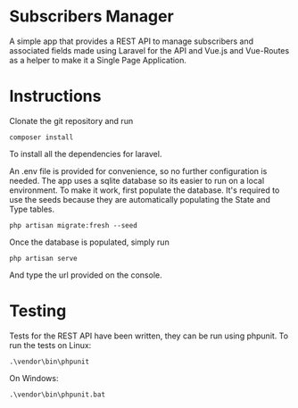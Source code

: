 # Subscribers Manager
A simple app that provides a REST API to manage subscribers and associated fields made using Laravel for the API and Vue.js and Vue-Routes as a helper to make it a Single Page Application.

# Instructions
Clonate the git repository and run 
```
composer install
```
To install all the dependencies for laravel.

An .env file is provided for convenience, so no further configuration is needed. The app uses a sqlite database so its easier to run on a local environment.
To make it work, first populate the database. It's required to use the seeds because they are automatically populating the State and Type tables. 
```
php artisan migrate:fresh --seed
```

Once the database is populated, simply run
```
php artisan serve
```

And type the url provided on the console.

# Testing
Tests for the REST API have been written, they can be run using phpunit. To run the tests on Linux:
```
.\vendor\bin\phpunit
```
On Windows:
```
.\vendor\bin\phpunit.bat
```
